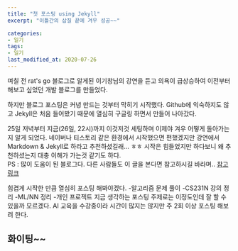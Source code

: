 ```yaml
---
title: "첫 포스팅 using Jekyll"
excerpt: "이틀간의 삽질 끝에 겨우 성공~~"

categories:
- 일기
tags:
- 일기
last_modified_at: 2020-07-26
---
```


며칠 전 rat's go 블로그로 알게된 이기창님의 강연을 듣고 의욕이 급상승하여 이전부터 해보고 싶었던 개발 블로그를 만들었다.

하지만 블로그 포스팅은 커녕 만드는 것부터 막히기 시작했다. Github에 익숙하지도 않고 Jekyll은 처음 들어봤기 때문에 열심히 구글링 하면서 만들어 나아갔다. 

25일 저녁부터 지금(26일, 22시)까지 이것저것 세팅하며 이제야 겨우 어떻게 돌아가는지 알게 되었다. 네이버나 티스토리 같은 환경에서 시작했으면 편했겠지만 강연에서 Markdown & Jekyll로 하라고 추천하셨길래... ㅎㅎ 시작은 힘들었지만 하다보니 왜 추천하셨는지 대충 이해가 가는것 같기도 하다.   
  PS : 많이 도움이 된 블로그다. 다른 사람들도 이 글을 본다면 참고하시길 바라며.. [참고링크](https://devinlife.com>)

힘겹게 시작한 만큼 열심히 포스팅 해봐야겠다. 
-알고리즘 문제 풀이
-CS231N 강의 정리
-ML/NN 정리
-개인 프로젝트 
지금 생각하는 포스팅 주제로는 이정도인데 잘 할 수 있을까 모르겠다.
AI 교육을 수강중이라 시간이 많지는 않지만 주 2회 이상 포스팅 해보려 한다. 
## 화이팅~~

